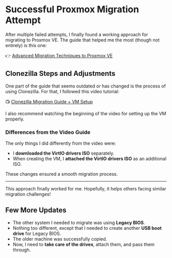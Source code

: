 # Successful Proxmox Migration Attempt

After multiple failed attempts, I finally found a working approach for migrating to Proxmox VE. The guide that helped me the most (though not entirely) is this one:

👉 [Advanced Migration Techniques to Proxmox VE](https://pve.proxmox.com/wiki/Advanced_Migration_Techniques_to_Proxmox_VE)

## Clonezilla Steps and Adjustments

One part of the guide that seems outdated or has changed is the process of using Clonezilla. For that, I followed this video tutorial:

📺 [Clonezilla Migration Guide + VM Setup](https://www.youtube.com/watch?v=4fP-ilAo_Ks)  

I also recommend watching the beginning of the video for setting up the VM properly.

### Differences from the Video Guide

The only things I did differently from the video were:

- I **downloaded the VirtIO drivers ISO** separately.
- When creating the VM, I **attached the VirtIO drivers ISO** as an additional ISO.

These changes ensured a smooth migration process.

---

This approach finally worked for me. Hopefully, it helps others facing similar migration challenges!

## Few More Updates

- The other system I needed to migrate was using **Legacy BIOS**.  
- Nothing too different, except that I needed to create another **USB boot drive** for Legacy BIOS.  
- The older machine was successfully copied.  
- Now, I need to **take care of the drives**, attach them, and pass them through.
